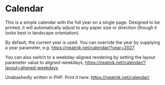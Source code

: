 # Calendar

This is a simple calendar with the full year on a single page. Designed to be printed, it will automatically adjust to any paper size or direction (though it looks best in landscape orientation).

By default, the current year is used. You can override the year by supplying a year parameter, e.g. <https://neatnik.net/calendar/?year=2027>.

You can also switch to a weekday-aligned rendering by setting the layout parameter value to aligned-weekdays, <https://neatnik.net/calendar/?layout=aligned-weekdays>

Unabashedly written in PHP. Print it here: <https://neatnik.net/calendar/>
